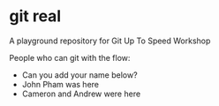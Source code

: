 # git real
A playground repository for Git Up To Speed Workshop

People who can git with the flow:

* Can you add your name below?
* John Pham was here
* Cameron and Andrew were here
